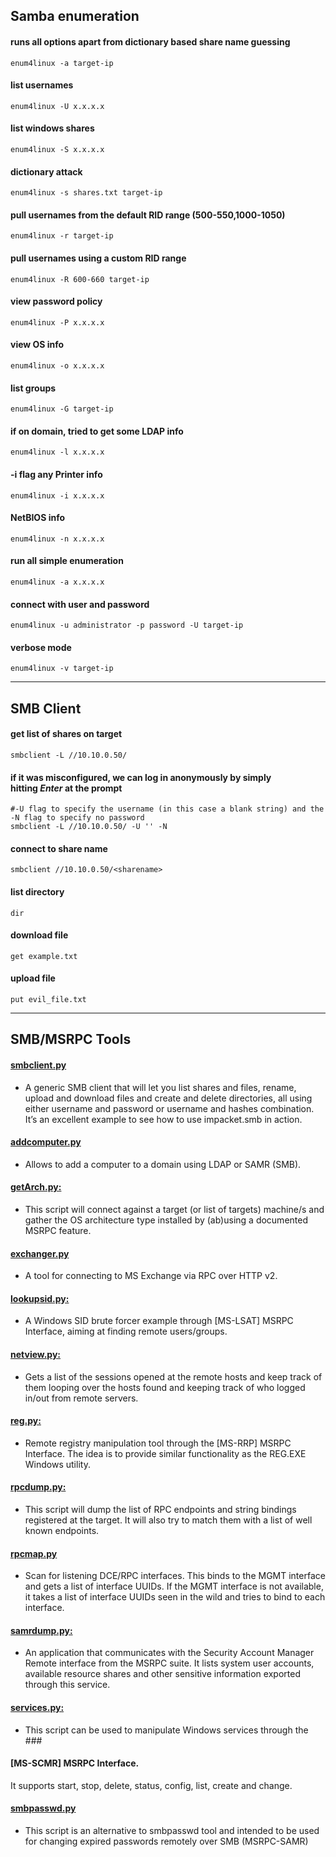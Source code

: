 ## Samba enumeration


#### runs all options apart from dictionary based share name guessing
```shell
enum4linux -a target-ip
```

#### list usernames
```shell
enum4linux -U x.x.x.x
```

#### list windows shares
```shell
enum4linux -S x.x.x.x
```

#### dictionary attack
```shell
enum4linux -s shares.txt target-ip
```

#### pull usernames from the default RID range (500-550,1000-1050)
```shell
enum4linux -r target-ip
```

#### pull usernames using a custom RID range
```shell
enum4linux -R 600-660 target-ip
```
#### view password policy
```shell
enum4linux -P x.x.x.x
```

#### view OS info
```shell
enum4linux -o x.x.x.x
```

#### list groups
```shell
enum4linux -G target-ip
```

#### if on domain, tried to get some LDAP info
```shell
enum4linux -l x.x.x.x
```

#### -i flag any Printer info
```shell
enum4linux -i x.x.x.x
```

#### NetBIOS info
```shell
enum4linux -n x.x.x.x
```

#### run all simple enumeration
```shell
enum4linux -a x.x.x.x
```

#### connect with user and password
```shell
enum4linux -u administrator -p password -U target-ip
```

#### verbose mode
```shell
enum4linux -v target-ip
```

-----

## SMB Client

#### get list of shares on target
```shell
smbclient -L //10.10.0.50/
```

#### if it was misconfigured, we can log in anonymously by simply hitting _Enter_ at the prompt
```shell
#-U flag to specify the username (in this case a blank string) and the -N flag to specify no password
smbclient -L //10.10.0.50/ -U '' -N
```

#### connect to share name
```shell
smbclient //10.10.0.50/<sharename>
```

#### list directory
```shell
dir
```

#### download file
```shell
get example.txt
```

#### upload file
```shell
put evil_file.txt
```

-----

## SMB/MSRPC Tools

#### [smbclient.py](https://github.com/SecureAuthCorp/impacket/blob/impacket_0_10_0/examples/smbclient.py) 
- A generic SMB client that will let you list shares and files, rename, upload and download files and create and delete directories, all using either username and password or username and hashes combination. It’s an excellent example to see how to use impacket.smb in action.

#### [addcomputer.py](https://github.com/SecureAuthCorp/impacket/blob/impacket_0_10_0/examples/addcomputer.py)
- Allows to add a computer to a domain using LDAP or SAMR (SMB).

#### [getArch.py:](https://github.com/SecureAuthCorp/impacket/blob/impacket_0_10_0/examples/getArch.py) 
- This script will connect against a target (or list of targets) machine/s and gather the OS architecture type installed by (ab)using a documented MSRPC feature.

#### [exchanger.py](https://github.com/SecureAuthCorp/impacket/blob/impacket_0_10_0/examples/exchanger.py)
- A tool for connecting to MS Exchange via RPC over HTTP v2.

#### [lookupsid.py:](https://github.com/SecureAuthCorp/impacket/blob/impacket_0_10_0/examples/lookupsid.py) 
- A Windows SID brute forcer example through [MS-LSAT] MSRPC Interface, aiming at finding remote users/groups.

#### [netview.py:](https://github.com/SecureAuthCorp/impacket/blob/impacket_0_10_0/examples/netview.py) 
- Gets a list of the sessions opened at the remote hosts and keep track of them looping over the hosts found and keeping track of who logged in/out from remote servers.

#### [reg.py:](https://github.com/SecureAuthCorp/impacket/blob/impacket_0_10_0/examples/reg.py) 
- Remote registry manipulation tool through the [MS-RRP] MSRPC Interface. The idea is to provide similar functionality as the REG.EXE Windows utility.

#### [rpcdump.py:](https://github.com/SecureAuthCorp/impacket/blob/impacket_0_10_0/examples/rpcdump.py) 
- This script will dump the list of RPC endpoints and string bindings registered at the target. It will also try to match them with a list of well known endpoints.

#### [rpcmap.py](https://github.com/SecureAuthCorp/impacket/blob/impacket_0_10_0/examples/rpcmap.py)
- Scan for listening DCE/RPC interfaces. This binds to the MGMT interface and gets a list of interface UUIDs. If the MGMT interface is not available, it takes a list of interface UUIDs seen in the wild and tries to bind to each interface.

#### [samrdump.py:](https://github.com/SecureAuthCorp/impacket/blob/impacket_0_10_0/examples/samrdump.py) 
- An application that communicates with the Security Account Manager Remote interface from the MSRPC suite. It lists system user accounts, available resource shares and other sensitive information exported through this service.

#### [services.py:](https://github.com/SecureAuthCorp/impacket/blob/impacket_0_10_0/examples/services.py) 
- This script can be used to manipulate Windows services through the ### 

#### [MS-SCMR] MSRPC Interface.
It supports start, stop, delete, status, config, list, create and change.

#### [smbpasswd.py](https://github.com/SecureAuthCorp/impacket/blob/impacket_0_10_0/examples/smbpasswd.py)
- This script is an alternative to smbpasswd tool and intended to be used for changing expired passwords remotely over SMB (MSRPC-SAMR)
